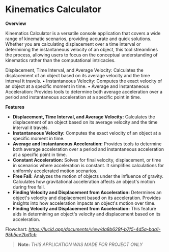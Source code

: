 # Kinematics Calculator
**Overview**

Kinematics Calculator is a versatile console application that covers a wide range of kinematic scenarios, providing accurate and quick solutions. Whether you are calculating displacement over a time interval or determining the instantaneous velocity of an object, this tool streamlines the process, allowing users to focus on the conceptual understanding of kinematics rather than the computational intricacies.

Displacement, Time Interval, and Average Velocity: Calculates the displacement of an object based on its average velocity and the time interval it travels. 
•	Instantaneous Velocity: Computes the exact velocity of an object at a specific moment in time.
•	Average and Instantaneous Acceleration: Provides tools to determine both average acceleration over a period and instantaneous acceleration at a specific point in time.


**Features**
- **Displacement, Time Interval, and Average Velocity:** Calculates the displacement of an object based on its average velocity and the time interval it travels.
- **Instantaneous Velocity:** Computes the exact velocity of an object at a specific moment in time.
- **Average and Instantaneous Acceleration:** Provides tools to determine both average acceleration over a period and instantaneous acceleration at a specific point in time.
- **Constant Acceleration:** Solves for final velocity, displacement, or time in scenarios where acceleration is constant. It simplifies calculations for uniformly accelerated motion scenarios.
- **Free Fall:** Analyzes the motion of objects under the influence of gravity. Calculates how gravitational acceleration affects an object's motion during free fall.
- **Finding Velocity and Displacement from Acceleration:** Determines an object's velocity and displacement based on its acceleration. Provides insights into how acceleration impacts an object's motion over time.
- **Finding Velocity and Displacement from Acceleration:** This feature aids in determining an object's velocity and displacement based on its acceleration.
  
Flowchart: *https://lucid.app/documents/view/da8b629f-b7f5-4d5a-baa1-95b5ee2bd1cb*
> **Note:** *THIS APPLICATION WAS MADE FOR PROJECT ONLY*

